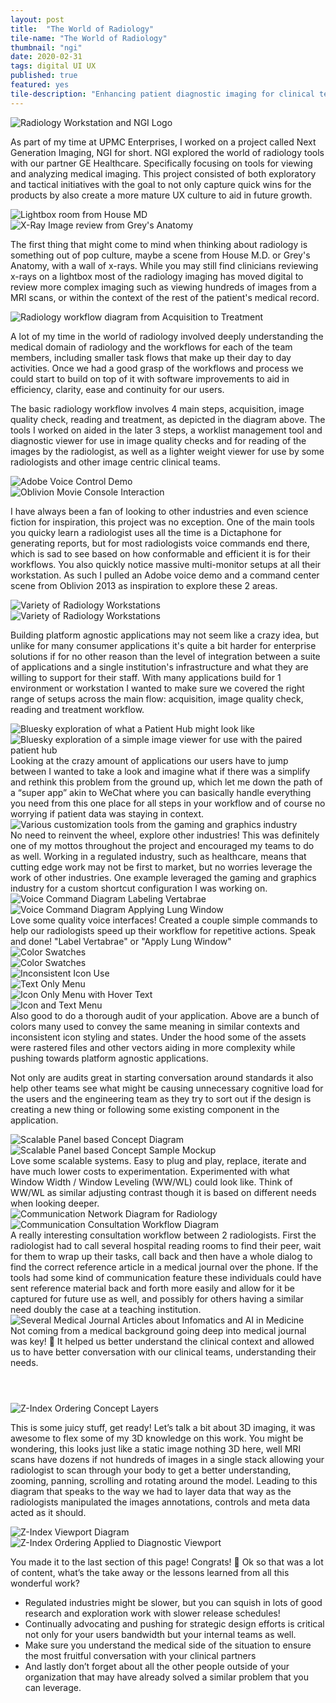 ```yaml
---
layout: post
title:  "The World of Radiology"
tile-name: "The World of Radiology"
thumbnail: "ngi"
date: 2020-02-31
tags: digital UI UX
published: true
featured: yes
tile-description: "Enhancing patient diagnostic imaging for clinical teams"
---
```


<div class="grid-x">
  <div class="cell">
    <img src="../img/radiology/ngi-hero.svg" alt="Radiology Workstation and NGI Logo" />
  </div>
</div>

As part of my time at UPMC Enterprises, I worked on a project called Next Generation Imaging, NGI for short. NGI explored the world of radiology tools with our partner GE Healthcare. Specifically focusing on tools for viewing and analyzing medical imaging. This project consisted of both exploratory and tactical initiatives with the goal to not only capture quick wins for the products by also create a more mature UX culture to aid in future growth.

<div class="grid-x grid-padding-x grid-margin-y">
<div class=" medium-6 cell "><img src="../img/radiology/radiology-house-md.jpg" alt="Lightbox room from House MD" /></div>
<div class=" medium-6 cell "><img src="../img/radiology/radiology-greys-anatomy.jpg" alt="X-Ray Image review from Grey's Anatomy" /></div>
</div>

The first thing that might come to mind when thinking about radiology is something out of pop culture, maybe a scene from House M.D. or Grey's Anatomy, with a wall of x-rays. While you may still find clinicians reviewing x-rays on a lightbox most of the radiology imaging has moved digital to review more complex imaging such as viewing hundreds of images from a MRI scans, or within the context of the rest of the patient's medical record.

<div class="grid-x">
  <div class="cell">
    <img src="../img/radiology/rad-workflow.svg" alt="Radiology workflow diagram from Acquisition to Treatment" />
  </div>
</div>

A lot of my time in the world of radiology involved deeply understanding the medical domain of radiology and the workflows for each of the team members, including smaller task flows that make up their day to day activities. Once we had a good grasp of the workflows and process we could start to build on top of it with software improvements to aid in efficiency, clarity, ease and continuity for our users.

The basic radiology workflow involves 4 main steps, acquisition, image quality check, reading and treatment, as depicted in the diagram above. The tools I worked on aided in the later 3 steps, a worklist management tool and diagnostic viewer for use in image quality checks and for reading of the images by the radiologist, as well as a lighter weight viewer for use by some radiologists and other image centric clinical teams.

<div class="grid-x grid-padding-x">
  <div class=" medium-6 cell "><img src="../img/radiology/adobe-voice-demo.gif" alt="Adobe Voice Control Demo" /></div>
  <div class=" medium-6 cell "><img src="../img/radiology/oblivion-console.gif" alt="Oblivion Movie Console Interaction" /></div>
</div>

I have always been a fan of looking to other industries and even science fiction for inspiration, this project was no exception. One of the main tools you quicky learn a radiologist uses all the time is a Dictaphone for generating reports, but for most radiologists voice commands end there, which is sad to see based on how conformable and efficient it is for their workflows. You also quickly notice massive multi-monitor setups at all their workstation. As such I pulled an Adobe voice demo and a command center scene from Oblivion 2013 as inspiration to explore these 2 areas.

<div class="grid-x grid-padding-x grid-margin-y">
  <div class=" medium-6 cell "><img src="../img/radiology/workstations1.svg" alt="Variety of Radiology Workstations" /></div>
  <div class=" medium-6 cell "><img src="../img/radiology/workstations2.svg" alt="Variety of Radiology Workstations" /></div>
</div>

Building platform agnostic applications may not seem like a crazy idea, but unlike for many consumer applications it's quite a bit harder for enterprise solutions if for no other reason than the level of integration between a suite of applications and a single institution's infrastructure and what they are willing to support for their staff. With many applications build for 1 environment or workstation I wanted to make sure we covered the right range of setups across the main flow: acquisition, image quality check, reading and treatment workflow.

<div class="grid-x grid-margin-y grid-padding-x">
  <div class="cell medium-6"><img src="../img/radiology/bluesky-aggregator.jpg" alt="Bluesky exploration of what a Patient Hub might look like" /></div>
  <div class="cell medium-6"><img src="../img/radiology/bluesky-viewer.jpg" alt="Bluesky exploration of a simple image viewer for use with the paired patient hub" /></div>
</div>
Looking at the crazy amount of applications our users have to jump between I wanted to take a look and imagine what if there was a simplify and rethink this problem from the ground up, which let me down the path of a “super app” akin to WeChat where you can basically handle everything you need from this one place for all steps in your workflow and of course no worrying if patient data was staying in context.

<div class="grid-x grid-margin-y">
  <div class="cell"><img src="../img/radiology/customization-configurator.jpg" alt="Various customization tools from the gaming and graphics industry" /></div>
</div>
No need to reinvent the wheel, explore other industries! This was definitely one of my mottos throughout the project and encouraged my teams to do as well. Working in a regulated industry, such as healthcare, means that cutting edge work may not be first to market, but no worries leverage the work of other industries. One example leveraged the gaming and graphics industry for a custom shortcut configuration I was working on.

<div class="grid-x align-center grid-margin-y">
  <div class="cell medium-10"><img src="../img/radiology/voice-commands-label.svg" alt="Voice Command Diagram Labeling Vertabrae" /></div>
  <div class="cell medium-10"><img src="../img/radiology/voice-commands-window.svg" alt="Voice Command Diagram Applying Lung Window" /></div>
</div>
<!-- reporting stuff? -->
Love some quality voice interfaces! Created a couple simple commands to help our radiologists speed up their workflow for repetitive actions. Speak and done! "Label Vertabrae" or "Apply Lung Window"

<div class="grid-x grid-margin-y grid-padding-x">
  <div class="cell medium-6"><img src="../img/radiology/color-audit1.svg" alt="Color Swatches" /></div>
  <div class="cell medium-6"><img src="../img/radiology/color-audit2.svg" alt="Color Swatches" /></div>
  <div class="cell small-6 medium-3"><img src="../img/radiology/audit-icons.png" alt="Inconsistent Icon Use" /></div>
  <div class="cell small-6 medium-3"><img src="../img/radiology/audit-menus1.png" alt="Text Only Menu" /></div>
  <div class="cell small-6 medium-3"><img src="../img/radiology/audit-menus2.png" alt="Icon Only Menu with Hover Text" /></div>
  <div class="cell small-6 medium-3"><img src="../img/radiology/audit-menus3.png" alt="Icon and Text Menu" /></div>
</div>
Also good to do a thorough audit of your application. Above are a bunch of colors many used to convey the same meaning in similar contexts and inconsistent icon styling and states. Under the hood some of the assets were rastered files and other vectors aiding in more complexity while pushing towards platform agnostic applications.

Not only are audits great in starting conversation around standards it also help other teams see what might be causing unnecessary cognitive load for the users and the engineering team as they try to sort out if the design is creating a new thing or following some existing component in the application.

<div class="grid-x grid-margin-y grid-padding-x">
  <div class="cell"><img src="../img/radiology/panel-concept-diagram.jpg" alt="Scalable Panel based Concept Diagram" /></div>
  <div class="cell"><img src="../img/radiology/panel-concept-mockup.jpg" alt="Scalable Panel based Concept Sample Mockup" /></div>
</div>
Love some scalable systems. Easy to plug and play, replace, iterate and have much lower costs to experimentation. Experimented with what Window Width / Window Leveling (WW/WL) could look like. Think of WW/WL as similar adjusting contrast though it is based on different needs when looking deeper.

<div class="grid-x grid-margin-y grid-padding-x">
  <div class="cell "><img src="../img/radiology/communication-network.svg" alt="Communication Network Diagram for Radiology" /></div>
  <div class="cell "><img src="../img/radiology/communication-consult-workflow.svg" alt="Communication Consultation Workflow Diagram" /></div>
</div>
A really interesting consultation workflow between 2 radiologists. First the radiologist had to call several hospital reading rooms to find their peer, wait for them to wrap up their tasks, call back and then have a whole dialog to find the correct reference article in a medical journal over the phone. If the tools had some kind of communication feature these individuals could have sent reference material back and forth more easily and allow for it be captured for future use as well, and possibly for others having a similar need doubly the case at a teaching institution.

<div class="grid-x">
  <div class="cell"><img src="../img/radiology/medical-journals-radiology.png" alt="Several Medical Journal Articles about Infomatics and AI in Medicine" /></div>
</div>
Not coming from a medical background going deep into medical journal was key! 🔑 It helped us better understand the clinical context and allowed us to have better conversation with our clinical teams, understanding their needs.

<div class="grid-x align-center grid-margin-y grid-padding-x">
  <div class=" medium-7 cell" style="margin-top: 4em;"><img src="../img/radiology/z-layers-concept.svg" alt="Z-Index Ordering Concept Layers" /></div>
</div>

This is some juicy stuff, get ready! Let’s talk a bit about 3D imaging, it was awesome to flex some of my 3D knowledge on this work. You might be wondering, this looks just like a static image nothing 3D here, well MRI scans have dozens if not hundreds of images in a single stack allowing your radiologist to scan through your body to get a better understanding, zooming, panning, scrolling and rotating around the model. Leading to this diagram that speaks to the way we had to layer data that way as the radiologists manipulated the images annotations, controls and meta data acted as it should.
<div class="grid-x grid-padding-x grid-margin-y">
    <div class=" medium-6 cell "><img src="../img/radiology/z-layers-diagram.svg" alt="Z-Index Viewport Diagram" /></div>
    <div class=" medium-6 cell "><img src="../img/radiology/z-layers-viewport.svg" alt="Z-Index Ordering Applied to Diagnostic Viewport" /></div>
</div>

You made it to the last section of this page! Congrats! 🎉 Ok so that was a lot of content, what’s the take away or the lessons learned from all this wonderful work?
* Regulated industries might be slower, but you can squish in lots of good research and exploration work with slower release schedules!
* Continually advocating and pushing for strategic design efforts is critical not only for your users bandwidth but your internal teams as well.
* Make sure you understand the medical side of the situation to ensure the most fruitful conversation with your clinical partners
* And lastly don’t forget about all the other people outside of your organization that may have already solved a similar problem that you can leverage.
